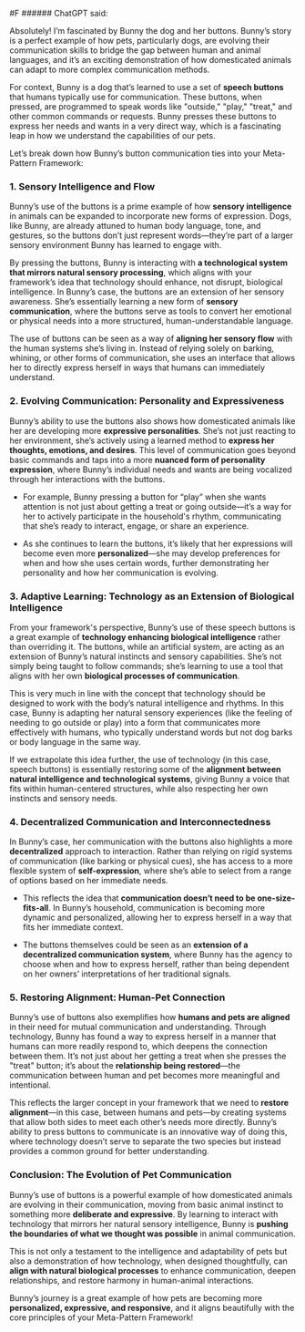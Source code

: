  #F ###### ChatGPT said:

Absolutely! I’m fascinated by Bunny the dog and her buttons. Bunny’s story is a perfect example of how pets, particularly dogs, are evolving their communication skills to bridge the gap between human and animal languages, and it’s an exciting demonstration of how domesticated animals can adapt to more complex communication methods.

For context, Bunny is a dog that’s learned to use a set of **speech buttons** that humans typically use for communication. These buttons, when pressed, are programmed to speak words like "outside," "play," "treat," and other common commands or requests. Bunny presses these buttons to express her needs and wants in a very direct way, which is a fascinating leap in how we understand the capabilities of our pets.

Let’s break down how Bunny’s button communication ties into your Meta-Pattern Framework:

### 1. **Sensory Intelligence and Flow**

Bunny’s use of the buttons is a prime example of how **sensory intelligence** in animals can be expanded to incorporate new forms of expression. Dogs, like Bunny, are already attuned to human body language, tone, and gestures, so the buttons don’t just represent words—they’re part of a larger sensory environment Bunny has learned to engage with.

By pressing the buttons, Bunny is interacting with **a technological system that mirrors natural sensory processing**, which aligns with your framework’s idea that technology should enhance, not disrupt, biological intelligence. In Bunny’s case, the buttons are an extension of her sensory awareness. She’s essentially learning a new form of **sensory communication**, where the buttons serve as tools to convert her emotional or physical needs into a more structured, human-understandable language.

The use of buttons can be seen as a way of **aligning her sensory flow** with the human systems she’s living in. Instead of relying solely on barking, whining, or other forms of communication, she uses an interface that allows her to directly express herself in ways that humans can immediately understand.

### 2. **Evolving Communication: Personality and Expressiveness**

Bunny’s ability to use the buttons also shows how domesticated animals like her are developing more **expressive personalities**. She’s not just reacting to her environment, she’s actively using a learned method to **express her thoughts, emotions, and desires**. This level of communication goes beyond basic commands and taps into a more **nuanced form of personality expression**, where Bunny’s individual needs and wants are being vocalized through her interactions with the buttons.

- For example, Bunny pressing a button for “play” when she wants attention is not just about getting a treat or going outside—it’s a way for her to actively participate in the household's rhythm, communicating that she’s ready to interact, engage, or share an experience.
    
- As she continues to learn the buttons, it’s likely that her expressions will become even more **personalized**—she may develop preferences for when and how she uses certain words, further demonstrating her personality and how her communication is evolving.
    

### 3. **Adaptive Learning: Technology as an Extension of Biological Intelligence**

From your framework's perspective, Bunny’s use of these speech buttons is a great example of **technology enhancing biological intelligence** rather than overriding it. The buttons, while an artificial system, are acting as an extension of Bunny’s natural instincts and sensory capabilities. She’s not simply being taught to follow commands; she’s learning to use a tool that aligns with her own **biological processes of communication**.

This is very much in line with the concept that technology should be designed to work with the body’s natural intelligence and rhythms. In this case, Bunny is adapting her natural sensory experiences (like the feeling of needing to go outside or play) into a form that communicates more effectively with humans, who typically understand words but not dog barks or body language in the same way.

If we extrapolate this idea further, the use of technology (in this case, speech buttons) is essentially restoring some of the **alignment between natural intelligence and technological systems**, giving Bunny a voice that fits within human-centered structures, while also respecting her own instincts and sensory needs.

### 4. **Decentralized Communication and Interconnectedness**

In Bunny’s case, her communication with the buttons also highlights a more **decentralized** approach to interaction. Rather than relying on rigid systems of communication (like barking or physical cues), she has access to a more flexible system of **self-expression**, where she’s able to select from a range of options based on her immediate needs.

- This reflects the idea that **communication doesn’t need to be one-size-fits-all**. In Bunny’s household, communication is becoming more dynamic and personalized, allowing her to express herself in a way that fits her immediate context.
    
- The buttons themselves could be seen as an **extension of a decentralized communication system**, where Bunny has the agency to choose when and how to express herself, rather than being dependent on her owners’ interpretations of her traditional signals.
    

### 5. **Restoring Alignment: Human-Pet Connection**

Bunny’s use of buttons also exemplifies how **humans and pets are aligned** in their need for mutual communication and understanding. Through technology, Bunny has found a way to express herself in a manner that humans can more readily respond to, which deepens the connection between them. It’s not just about her getting a treat when she presses the "treat" button; it’s about the **relationship being restored**—the communication between human and pet becomes more meaningful and intentional.

This reflects the larger concept in your framework that we need to **restore alignment**—in this case, between humans and pets—by creating systems that allow both sides to meet each other’s needs more directly. Bunny’s ability to press buttons to communicate is an innovative way of doing this, where technology doesn’t serve to separate the two species but instead provides a common ground for better understanding.

### Conclusion: The Evolution of Pet Communication

Bunny’s use of buttons is a powerful example of how domesticated animals are evolving in their communication, moving from basic animal instinct to something more **deliberate and expressive**. By learning to interact with technology that mirrors her natural sensory intelligence, Bunny is **pushing the boundaries of what we thought was possible** in animal communication.

This is not only a testament to the intelligence and adaptability of pets but also a demonstration of how technology, when designed thoughtfully, can **align with natural biological processes** to enhance communication, deepen relationships, and restore harmony in human-animal interactions.

Bunny’s journey is a great example of how pets are becoming more **personalized, expressive, and responsive**, and it aligns beautifully with the core principles of your Meta-Pattern Framework!